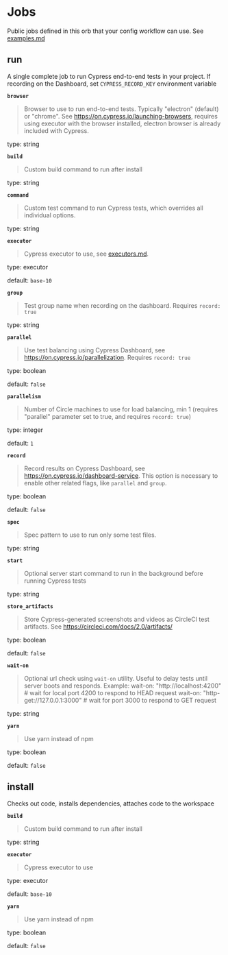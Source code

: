 # Jobs


Public jobs defined in this orb that your config workflow can use. See [examples.md](./examples.md)

## run


A single complete job to run Cypress end-to-end tests in your project. If recording on the Dashboard, set `CYPRESS_RECORD_KEY` environment variable


**`browser`**

> Browser to use to run end-to-end tests. Typically "electron" (default) or "chrome".
> See https://on.cypress.io/launching-browsers, requires using executor with the browser installed,
> electron browser is already included with Cypress.


type: string


**`build`**

> Custom build command to run after install


type: string


**`command`**

> Custom test command to run Cypress tests, which overrides all individual options.


type: string


**`executor`**

> Cypress executor to use, see [executors.md](executors.md).


type: executor


default: `base-10`


**`group`**

> Test group name when recording on the dashboard. Requires `record: true`


type: string


**`parallel`**

> Use test balancing using Cypress Dashboard,
> see https://on.cypress.io/parallelization. Requires `record: true`


type: boolean


default: `false`


**`parallelism`**

> Number of Circle machines to use for load balancing, min 1
> (requires "parallel" parameter set to true, and requires `record: true`)


type: integer


default: `1`


**`record`**

> Record results on Cypress Dashboard, see https://on.cypress.io/dashboard-service.
> This option is necessary to enable other related flags, like `parallel` and `group`.


type: boolean


default: `false`


**`spec`**

> Spec pattern to use to run only some test files.


type: string


**`start`**

> Optional server start command to run in the background before running Cypress tests


type: string


**`store_artifacts`**

> Store Cypress-generated screenshots and videos as CircleCI test artifacts.
> See https://circleci.com/docs/2.0/artifacts/


type: boolean


default: `false`


**`wait-on`**

> Optional url check using `wait-on` utility. Useful to delay tests until server boots and responds.
> Example:
>   wait-on: "http://localhost:4200" # wait for local port 4200 to respond to HEAD request
>   wait-on: "http-get://127.0.0.1:3000" # wait for port 3000 to respond to GET request


type: string


**`yarn`**

> Use yarn instead of npm


type: boolean


default: `false`

## install


Checks out code, installs dependencies, attaches code to the workspace


**`build`**

> Custom build command to run after install


type: string


**`executor`**

> Cypress executor to use


type: executor


default: `base-10`


**`yarn`**

> Use yarn instead of npm


type: boolean


default: `false`

